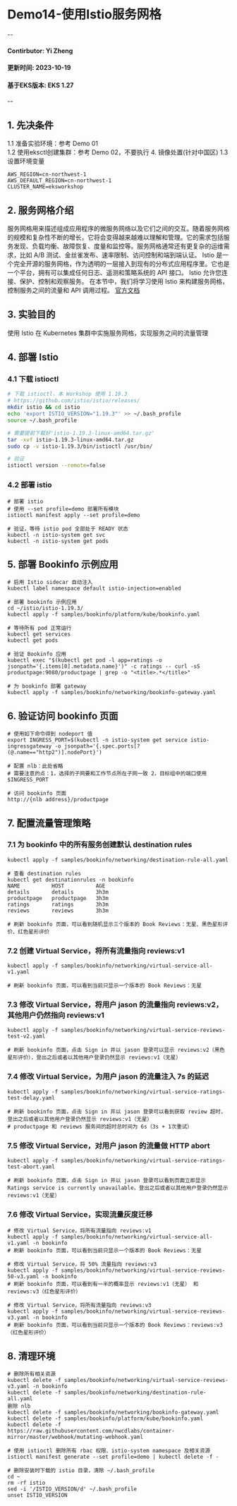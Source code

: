 # Demo14-使用Istio服务网格
--
#### Contirbutor: Yi Zheng
#### 更新时间: 2023-10-19
#### 基于EKS版本: EKS 1.27
--

## 1. 先决条件  
1.1 准备实验环境：参考 Demo 01  
1.2 使用eksctl创建集群：参考 Demo 02，不要执行 4. 镜像处置(针对中国区)
1.3 设置环境变量
```
AWS_REGION=cn-northwest-1
AWS_DEFAULT_REGION=cn-northwest-1
CLUSTER_NAME=eksworkshop
```

## 2. 服务网格介绍
服务网格用来描述组成应用程序的微服务网络以及它们之间的交互。随着服务网格的规模和复杂性不断的增长，它将会变得越来越难以理解和管理。它的需求包括服务发现、负载均衡、故障恢复、度量和监控等。服务网格通常还有更复杂的运维需求，比如 A/B 测试、金丝雀发布、速率限制、访问控制和端到端认证。
Istio 是一个完全开源的服务网格，作为透明的一层接入到现有的分布式应用程序里。它也是一个平台，拥有可以集成任何日志、遥测和策略系统的 API 接口。 Istio 允许您连接、保护、控制和观察服务。
在本节中，我们将学习使用 Istio 来构建服务网格，控制服务之间的流量和 API 调用过程。
[官方文档](https://istio.io/)

## 3. 实验目的
使用 Istio 在 Kubernetes 集群中实施服务网格，实现服务之间的流量管理

## 4. 部署 Istio
### 4.1 下载 istioctl

```bash
# 下载 istioctl，本 Workshop 使用 1.19.3
# https://github.com/istio/istio/releases/
mkdir istio && cd istio
echo 'export ISTIO_VERSION="1.19.3"' >> ~/.bash_profile
source ~/.bash_profile

# 需要提前下载好'istio-1.19.3-linux-amd64.tar.gz'
tar -xvf istio-1.19.3-linux-amd64.tar.gz
sudo cp -v istio-1.19.3/bin/istioctl /usr/bin/

# 验证
istioctl version --remote=false
```

### 4.2 部署 istio

```
# 部署 istio
# 使用 --set profile=demo 部署所有模块
istioctl manifest apply --set profile=demo

# 验证，等待 istio pod 全部处于 READY 状态
kubectl -n istio-system get svc
kubectl -n istio-system get pods
```

## 5. 部署 Bookinfo 示例应用

```
# 启用 Istio sidecar 自动注入
kubectl label namespace default istio-injection=enabled

# 部署 bookinfo 示例应用
cd ~/istio/istio-1.19.3/
kubectl apply -f samples/bookinfo/platform/kube/bookinfo.yaml

# 等待所有 pod 正常运行
kubectl get services
kubectl get pods

# 验证 Bookinfo 应用
kubectl exec "$(kubectl get pod -l app=ratings -o jsonpath='{.items[0].metadata.name}')" -c ratings -- curl -sS productpage:9080/productpage | grep -o "<title>.*</title>"

# 为 bookinfo 部署 gateway
kubectl apply -f samples/bookinfo/networking/bookinfo-gateway.yaml
```

## 6. 验证访问 bookinfo 页面

```
# 使用如下命令得到 nodeport 值
export INGRESS_PORT=$(kubectl -n istio-system get service istio-ingressgateway -o jsonpath='{.spec.ports[?(@.name=="http2")].nodePort}')

# 配置 nlb：此处省略
# 需要注意的点：1，选择的子网要和工作节点所在子网一致 2，目标组中的端口使用$INGRESS_PORT

# 访问 bookinfo 页面
http://{nlb address}/productpage
```

## 7. 配置流量管理策略
### 7.1 为 bookinfo 中的所有服务创建默认 destination rules

```
kubectl apply -f samples/bookinfo/networking/destination-rule-all.yaml

# 查看 destination rules
kubectl get destinationrules -n bookinfo
NAME          HOST          AGE
details       details       3h3m
productpage   productpage   3h3m
ratings       ratings       3h3m
reviews       reviews       3h3m

# 刷新 bookinfo 页面，可以看到随机显示三个版本的 Book Reviews：无星、黑色星形评价、红色星形评价
```

### 7.2 创建 Virtual Service，将所有流量指向 reviews:v1

```
kubectl apply -f samples/bookinfo/networking/virtual-service-all-v1.yaml 

# 刷新 bookinfo 页面，可以看到当前只显示一个版本的 Book Reviews：无星
```

### 7.3 修改 Virtual Service，将用户 jason 的流量指向 reviews:v2，其他用户仍然指向 reviews:v1

```
kubectl apply -f samples/bookinfo/networking/virtual-service-reviews-test-v2.yaml 

# 刷新 bookinfo 页面，点击 Sign in 并以 jason 登录可以显示 reviews:v2（黑色星形评价），登出之后或者以其他用户登录仍然显示 reviews:v1（无星）
```

### 7.4 修改 Virtual Service，为用户 jason 的流量注入 7s 的延迟

```
kubectl apply -f samples/bookinfo/networking/virtual-service-ratings-test-delay.yaml 

# 刷新 bookinfo 页面，点击 Sign in 并以 jason 登录可以看到获取 review 超时，登出之后或者以其他用户登录仍然显示 reviews:v1（无星）
# productpage 和 reviews 服务间的超时总时间为 6s（3s + 1次重试）
```

### 7.5 修改 Virtual Service，对用户 jason 的流量做 HTTP abort

```
kubectl apply -f samples/bookinfo/networking/virtual-service-ratings-test-abort.yaml 

# 刷新 bookinfo 页面，点击 Sign in 并以 jason 登录可以看到页面立即显示 Ratings service is currently unavailable，登出之后或者以其他用户登录仍然显示 reviews:v1（无星）
```

### 7.6 修改 Virtual Service，实现流量灰度迁移

```
# 修改 Virtual Service，将所有流量指向 reviews:v1
kubectl apply -f samples/bookinfo/networking/virtual-service-all-v1.yaml -n bookinfo
# 刷新 bookinfo 页面，可以看到当前只显示一个版本的 Book Reviews：无星

# 修改 Virtual Service，将 50% 流量指向 reviews:v3
kubectl apply -f samples/bookinfo/networking/virtual-service-reviews-50-v3.yaml -n bookinfo
# 刷新 bookinfo 页面，可以看到有一半的概率显示 reviews:v1（无星） 和 reviews:v3（红色星形评价）

# 修改 Virtual Service，将所有流量指向 reviews:v3
kubectl apply -f samples/bookinfo/networking/virtual-service-reviews-v3.yaml -n bookinfo
# 刷新 bookinfo 页面，可以看到当前只显示一个版本的 Book Reviews：reviews:v3（红色星形评价）
```

## 8. 清理环境

```
# 删除所有相关资源
kubectl delete -f samples/bookinfo/networking/virtual-service-reviews-v3.yaml -n bookinfo
kubectl delete -f samples/bookinfo/networking/destination-rule-all.yaml
删除 nlb
kubectl delete -f samples/bookinfo/networking/bookinfo-gateway.yaml
kubectl delete -f samples/bookinfo/platform/kube/bookinfo.yaml
kubectl delete -f https://raw.githubusercontent.com/nwcdlabs/container-mirror/master/webhook/mutating-webhook.yaml

# 使用 istioctl 删除所有 rbac 权限、istio-system namespace 及相关资源
istioctl manifest generate --set profile=demo | kubectl delete -f -

# 删除安装时下载的 istio 目录，清除 ~/.bash_profile
cd ~
rm -rf istio
sed -i '/ISTIO_VERSION/d' ~/.bash_profile
unset ISTIO_VERSION
```
 

